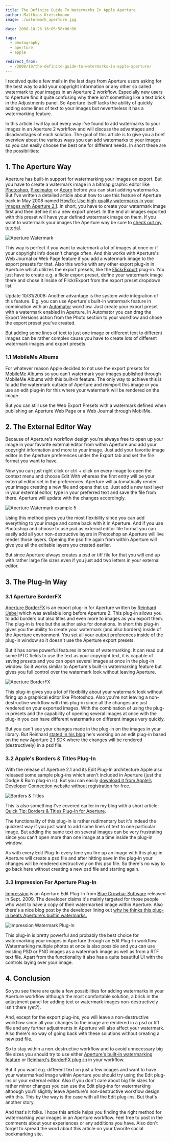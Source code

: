 ```yaml
---
title: The Definite Guide To Watermarks In Apple Aperture
author: Matthias Kretschmann
image: ./watermark_aperture.jpg

date: 2008-10-26 16:05:58+00:00

tags:
  - photography
  - aperture
  - apple

redirect_from:
  - /2008/10/the-definite-guide-to-watermarks-in-apple-aperture/
---
```


I received quite a few mails in the last days from Aperture users asking for the best way to add your copyright information or any other so called watermark to your images in an Aperture 2 workflow. Especially new users to Aperture find it quite confusing why there isn't something like a text brick in the Adjustments panel. So Aperture itself lacks the ability of quickly adding some lines of text to your images but nevertheless it has a watermarking feature.

In this article I will lay out every way I've found to add watermarks to your images in an Aperture 2 workflow and will discuss the advantages and disadvantages of each solution. The goal of this article is to give you a brief overview about the various ways you can add watermarks to your images so you can easily choose the best one for different needs. In short these are the possibilities:

## 1. The Aperture Way

Aperture has built-in support for watermarking your images on export. But you have to create a watermark image in a bitmap graphic editor like [Photoshop](http://www.adobe.com/products/photoshop/photoshop/), [Pixelmator](http://www.pixelmator.com/) or [Acorn](http://flyingmeat.com/acorn/) before you can start adding watermarks. But I've written a detailed article about how to use this feature of Aperture back in May 2008 named [HowTo: Use high-quality watermarks in your images with Aperture 2.1](/high-quality-watermarks-with-aperture/). In short, you have to create your watermark image first and then define it in a new export preset. In the end all images exported with this preset will have your defined watermark image on them. If you want to watermark your images the Aperture way be sure to [check out my tutorial](/high-quality-watermarks-with-aperture/).

![Aperture Watermark](./watermark_8.png)

This way is perfect if you want to watermark a lot of images at once or if your copyright info doesn't change often. And this works with Aperture's Web Journal or Web Page feature if you add a watermark image to the export presets for that. Also this works with any other export plug-in in Aperture which utilizes the export presets, like the [FlickrExport](http://connectedflow.com/flickrexport/aperture/) plug-in. You just have to create e.g. a flickr export preset, define your watermark image there and chose it inside of FlickrExport from the export preset dropdown list.

Update 10/31/2008: Another advantage is the system wide integration of this feature. E.g. you can use Aperture's built-in watermark feature in combination with an [Automator](http://support.apple.com/kb/HT2488?locale=de_DE) workflow. Just create your export preset with a watermark enabled in Aperture. In Automator you can drag the Export Versions action from the Photo section to your workflow and chose the export preset you've created.

But adding some lines of text to just one image or different text to different images can be rather complex cause you have to create lots of different watermark images and export presets.

### 1.1 MobileMe Albums

For whatever reason Apple decided to not use the export presets for [MobileMe](http://www.me.com/) Albums so you can't watermark your images published through MobileMe Albums with this built-in feature. The only way to achieve this is to add the watermark outside of Aperture and reimport this image or you use an edit plug-in for this where your watermark will be rendered on the image.

But you can still use the Web Export Presets with a watermark defined when publishing an Aperture Web Page or a Web Journal through MobilMe.

## 2. The External Editor Way

Because of Aperture's workflow design you're always free to open up your image in your favorite external editor from within Aperture and add your copyright information and more to your image. Just add your favorite image editor in the Aperture preferences under the Export tab and set the file format you want to have.

Now you can just right click or ctrl + click on every image to open the context menu and choose Edit With whereas the first entry will be your external editor set in the preferences. Aperture will automatically render your image creating a new file and opens that up. Just add a new text layer in your external editor, type in your preferred text and save the file from there. Aperture will update with the changes accordingly.

![Aperture Watermark example 5](./watermark_5.png)

Using this method gives you the most flexibility since you can add everything to your image and come back with it in Aperture. And if you use Photoshop and choose to use psd as external editor file format you can easily add all your non-destructive layers in Photoshop an Aperture will live render those layers. Opening the psd file again from within Aperture will give you all the editable layers you created earlier.

But since Aperture always creates a psd or tiff file for that you will end up with rather large file sizes even if you just add two letters in your external editor.

## 3. The Plug-In Way

### 3.1 Aperture BorderFX

[Aperture BorderFX](http://web.mac.com/reinharduebel/BorderFX/) is an export plug-in for Aperture written by [Reinhard Uebel](http://web.mac.com/reinharduebel/) which was available long before Aperture 2. This plug-in allows you to add borders but also titles and even more to images as you export them. The plug-in is free but the author asks for donations. In short this plug-in gives you the ability to create your watermark (and also borders) inside of the Aperture environment. You set all your output preferences inside of the plug-in window so it doesn't use the Aperture export presets.

But it has some powerful features in terms of watermarking: It can read out some IPTC fields to use the text as your copyright text, it is capable of saving presets and you can open several images at once in the plug-in window. So it works similar to Aperture's built-in watermarking feature but gives you full control over the watermark look without leaving Aperture.

![Aperture BorderFX](./aperture_borderfx.png)

This plug-in gives you a lot of flexibility about your watermark look without firing up a graphical editor like Photoshop. Also you're not leaving a non-destructive workflow with this plug-in since all the changes are just rendered on your exported images. With the combination of using the plug-in presets and the capability of opening several images at once with the plug-in you can have different watermarks on different images very quickly.

But you can't see your changes made in the plug-in on the images in your library. But Reinhard [stated in his blog](http://web.mac.com/reinharduebel/Site/Aperture_BorderFX_Blog/Entries/2008/8/26_BorderFX_Edit_Plug-in%2C_coming_soon..html) he's working on an edit plug-in based on the new Aperture 2.1 SDK where the changes will be rendered (destructively) in a psd file.

### 3.2 Apple's Borders & Titles Plug-In

With the release of Aperture 2.1 and its Edit Plug-In architecture Apple also released some sample plug-ins which aren't included in Aperture (just the Dodge & Burn plug-in is). But you can easily [download it from Apple’s Developer Connection website without registration](http://developer.apple.com/samplecode/BordersAndTitles/index.html) for free.

![Borders & Titles](./aperture_bt.png)

This is also something I've covered earlier in my blog with a short article:
[Quick Tip: Borders & Titles Plug-In for Aperture](/quick-tip-borders-titles-plug-in-for-aperture/).

The functionality of this plug-in is rather rudimentary but it's indeed the quickest way if you just want to add some lines of text to one particular image. But adding the same text on several images can be very frustrating since you can't open more than one image at a time inside the plug-in window.

As with every Edit Plug-In every time you fire up an image with this plug-in Aperture will create a psd file and after hitting save in the plug-in your changes will be rendered destructively on this psd file. So there's no way to go back here without creating a new psd file and starting again.

### 3.3 Impression For Aperture Plug-In

[Impression](http://www.bluecrowbar.com/software/impressionaperture/) is an Aperture Edit Plug-In from [Blue Crowbar Software](http://www.bluecrowbar.com) released in Sept. 2009. The developer claims it's mainly targeted for those people who want to have a copy of their watermarked image within Aperture. Also there's a nice blog post by the developer lining out [why he thinks this plug-in beats Aperture's builtin watermarks.](http://www.bluecrowbar.com/blog/posts/impression-for-aperture.html)

![Impression Watermark Plug-In](./aperture-impression.png)

This plug-in is pretty powerful and probably the best choice for watermarking your images in Aperture through an Edit Plug-In workflow. Watermarking multiple photos at once is also possible and you can use existing PSD or PNG images as a watermark image as well as from a RTF text file. Apart from the functionality it also has a quite beautiful UI with the controls laying over your image.

## 4. Conclusion

So you see there are quite a few possibilities for adding watermarks in your Aperture workflow although the most comfortable solution, a brick in the adjustment panel for adding text or watermark images non-destructively isn't there (yet?).

And, except for the export plug-ins, you will leave a non-destructive workflow since all your changes to the image are rendered in a psd or tiff file and any further adjustments in Aperture will also affect your watermark. Also there's no way of going back with these solutions without creating a new psd file.

So to stay within a non-destructive workflow and to avoid unnecessary big file sizes you should try to use either [Aperture's built-in watermarking feature](/high-quality-watermarks-with-aperture/) or [Reinhard's BorderFX plug-in](http://web.mac.com/reinharduebel/BorderFX/) in your workflow.

But if you want e.g. different text on just a few images and want to have your watermarked image within Aperture you should try using the Edit plug-ins or your external editor. Also if you don't care about big file sizes for rather minor changes you can use the Edit plug-ins for watermarking although you'll slightly leave Aperture's non-destructive workflow design with this. This by the way is the case with all the Edit plug-ins. But that's another story.

And that's it folks. I hope this article helps you finding the right method for watermarking your images in an Aperture workflow. Feel free to post in the comments about your experiences or any additions you have. Also don't forget to spread the word about this article on your favorite social bookmarking site.
